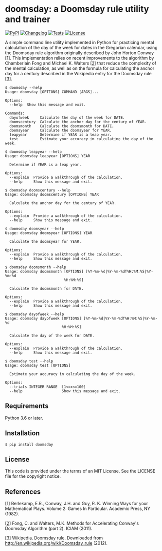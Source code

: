 # doomsday: a Doomsday rule utility and trainer
[![PyPI](https://img.shields.io/pypi/v/doomsday.svg)](https://pypi.org/project/doomsday/)
[![Changelog](https://img.shields.io/github/v/release/bradleypallen/doomsday?include_prereleases&label=changelog)](https://github.com/bradleypallen/doomsday/releases)
[![Tests](https://github.com/bradleypallen/doomsday/workflows/Test/badge.svg)](https://github.com/bradleypallen/doomsday/actions?query=workflow%3ATest)
[![License](https://img.shields.io/github/license/bradleypallen/doomsday)](https://github.com/bradleypallen/doomsday/blob/main/LICENSE)

A simple command line utility implemented in Python for practicing mental calculation of the day of the week for dates in the Gregorian calendar, using the Doomsday rule algorithm originally described by John Horton Conway [1]. This implementation relies on recent improvements to the algorithm by Chamberlain Fong and Michael K. Walters [[2]] that reduce the complexity of the mental calculation, as well as on the formula for calculating the anchor day for a century described in the Wikipedia entry for the Doomsday rule [[3]].

```
$ doomsday --help
Usage: doomsday [OPTIONS] COMMAND [ARGS]...

Options:
  --help  Show this message and exit.

Commands:
  dayofweek     Calculate the day of the week for DATE.
  doomscentury  Calculate the anchor day for the century of YEAR.
  doomsmonth    Calculate the doomsmonth for DATE.
  doomsyear     Calculate the doomsyear for YEAR.
  leapyear      Determine if YEAR is a leap year.
  test          Estimate your accuracy in calculating the day of the week.

$ doomsday leapyear --help
Usage: doomsday leapyear [OPTIONS] YEAR

  Determine if YEAR is a leap year.

Options:
  --explain  Provide a walkthrough of the calculation.
  --help     Show this message and exit.

$ doomsday doomscentury --help
Usage: doomsday doomscentury [OPTIONS] YEAR

  Calculate the anchor day for the century of YEAR.

Options:
  --explain  Provide a walkthrough of the calculation.
  --help     Show this message and exit.

$ doomsday doomsyear --help
Usage: doomsday doomsyear [OPTIONS] YEAR

  Calculate the doomsyear for YEAR.

Options:
  --explain  Provide a walkthrough of the calculation.
  --help     Show this message and exit.

$ doomsday doomsmonth --help
Usage: doomsday doomsmonth [OPTIONS] [%Y-%m-%d|%Y-%m-%dT%H:%M:%S|%Y-%m-%d
                           %H:%M:%S]

  Calculate the doomsmonth for DATE.

Options:
  --explain  Provide a walkthrough of the calculation.
  --help     Show this message and exit.

$ doomsday dayofweek --help
Usage: doomsday dayofweek [OPTIONS] [%Y-%m-%d|%Y-%m-%dT%H:%M:%S|%Y-%m-%d
                          %H:%M:%S]

  Calculate the day of the week for DATE.

Options:
  --explain  Provide a walkthrough of the calculation.
  --help     Show this message and exit.

$ doomsday test --help
Usage: doomsday test [OPTIONS]

  Estimate your accuracy in calculating the day of the week.

Options:
  --trials INTEGER RANGE  [1<=x<=100]
  --help                  Show this message and exit.
```

## Requirements

Python 3.6 or later.

## Installation

    $ pip install doomsday

## License

This code is provided under the terms of an MIT License. See the LICENSE file for the copyright notice.

## References

[1] Berlekamp, E.R., Conway, J.H. and Guy, R. K. Winning Ways for your Mathematical Plays. Volume 2: Games In Particular. Academic Press, NY (1982).

[[2]] Fong, C. and Walters, M.K. Methods for Accelerating Conway's Doomsday Algorithm (part 2). ICIAM (2011).

[[3]] Wikipedia. Doomsday rule. Downloaded from http://en.wikipedia.org/wiki/Doomsday_rule (2012).

[2]: http://arxiv.org/pdf/1010.0765v4.pdf
[3]: http://en.wikipedia.org/wiki/Doomsday_rule
